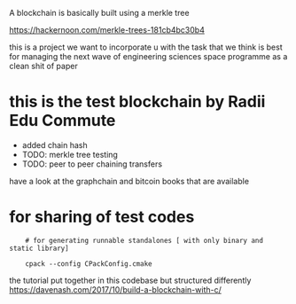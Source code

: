 A blockchain is basically built using a merkle tree 

https://hackernoon.com/merkle-trees-181cb4bc30b4


this is a project we want to incorporate u with the task that we think is best for managing the next wave of engineering sciences
space programme as a clean shit of paper


# this is the test blockchain by Radii Edu Commute

- added chain hash 
- TODO: merkle tree testing
- TODO: peer to peer chaining transfers

have a look at the graphchain and bitcoin books that are available

# for sharing of test codes 

        # for generating runnable standalones [ with only binary and static library]

        cpack --config CPackConfig.cmake


the tutorial put together in this codebase but structured differently
https://davenash.com/2017/10/build-a-blockchain-with-c/